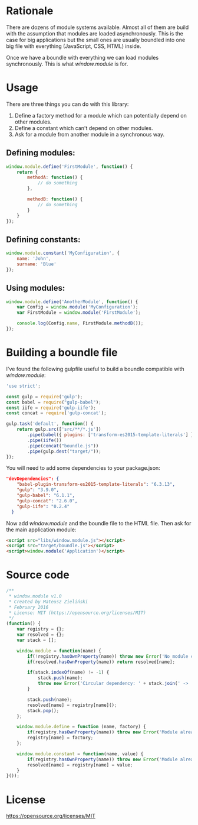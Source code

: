 # Rationale
There are dozens of module systems available. Almost all of them are build with the assumption
that modules are loaded asynchronously. This is the case for big applications but the small ones
are usually boundled into one big file with everything (JavaScript, CSS, HTML) inside.

Once we have a boundle with everything we can load modules synchronously. This is what _window.module_ is for.

# Usage
There are three things you can do with this library:

1. Define a factory method for a module which can potentially depend on other modules.
2. Define a constant which can't depend on other modules.
3. Ask for a module from another module in a synchronous way.

## Defining modules:
```javascript
window.module.define('FirstModule', function() {
    return {
        methodA: function() {
            // do something
        },

        methodB: function() {
            // do something
        }
    }
});
```

## Defining constants:
```javascript
window.module.constant('MyConfiguration', {
    name: 'John',
    surname: 'Blue'
});
```

## Using modules:
```javascript
window.module.define('AnotherModule', function() {
    var Config = window.module('MyConfiguration');
    var FirstModule = window.module('FirstModule');

    console.log(Config.name, FirstModule.methodB());
});
```

# Building a boundle file
I've found the following gulpfile useful to build a boundle compatible with _window.module_:
```javascript
'use strict';

const gulp = require('gulp');
const babel = require("gulp-babel");
const iife = require('gulp-iife');
const concat = require('gulp-concat');

gulp.task('default', function() {
    return gulp.src(['src/**/*.js'])
        .pipe(babel({ plugins: ['transform-es2015-template-literals'] }))
        .pipe(iife())
        .pipe(concat("boundle.js"))
        .pipe(gulp.dest("target/"));
});
```

You will need to add some dependencies to your package.json:
```json
"devDependencies": {
    "babel-plugin-transform-es2015-template-literals": "6.3.13",
    "gulp": "3.9.0",
    "gulp-babel": "6.1.1",
    "gulp-concat": "2.6.0",
    "gulp-iife": "0.2.4"
  }
```

Now add _window.module_ and the boundle file to the HTML file. Then ask for the main application module:
```html
<script src="libs/window.module.js"></script>
<script src="target/boundle.js"></script>
<script>window.module('Application')</script>
```

# Source code
```javascript
/**
 * window.module v1.0
 * Created by Mateusz Zieliński
 * February 2016
 * License: MIT (https://opensource.org/licenses/MIT)
 */
(function() {
    var registry = {};
    var resolved = {};
    var stack = [];

    window.module = function(name) {
        if(!registry.hasOwnProperty(name)) throw new Error('No module called: ' + name);
        if(resolved.hasOwnProperty(name)) return resolved[name];

        if(stack.indexOf(name) != -1) {
            stack.push(name);
            throw new Error('Circular dependency: ' + stack.join(' -> '));
        }

        stack.push(name);
        resolved[name] = registry[name]();
        stack.pop();
    };

    window.module.define = function (name, factory) {
        if(registry.hasOwnProperty(name)) throw new Error('Module already defined: ' + name);
        registry[name] = factory;
    };

    window.module.constant = function(name, value) {
        if(registry.hasOwnProperty(name)) throw new Error('Module already defined: ' + name);
        resolved[name] = registry[name] = value;
    }
}());
```

# License
https://opensource.org/licenses/MIT
